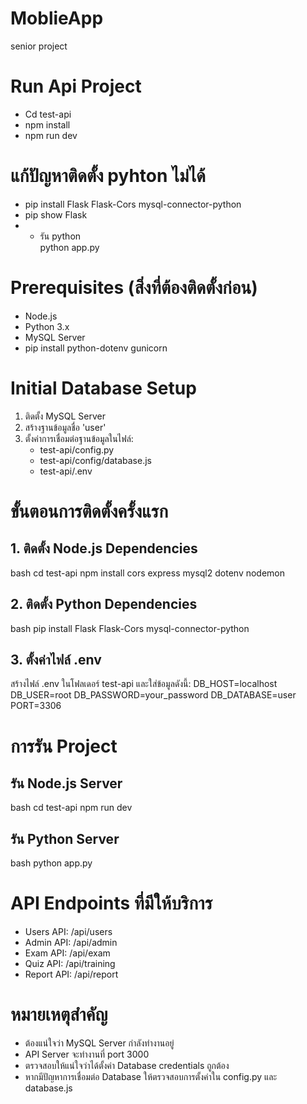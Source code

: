 # MoblieApp
senior project

# Run Api Project
* Cd test-api
* npm install
* npm run dev

# แก้ปัญหาติดตั้ง pyhton ไม่ได้
*    pip install Flask Flask-Cors mysql-connector-python
*    pip show Flask
* * รัน python    
python app.py

# Prerequisites (สิ่งที่ต้องติดตั้งก่อน)
* Node.js
* Python 3.x
* MySQL Server
* pip install python-dotenv gunicorn

# Initial Database Setup
1. ติดตั้ง MySQL Server
2. สร้างฐานข้อมูลชื่อ 'user'
3. ตั้งค่าการเชื่อมต่อฐานข้อมูลในไฟล์:
   * test-api/config.py
   * test-api/config/database.js
   * test-api/.env

# ขั้นตอนการติดตั้งครั้งแรก

## 1. ติดตั้ง Node.js Dependencies
bash
cd test-api
npm install cors express mysql2 dotenv nodemon

## 2. ติดตั้ง Python Dependencies
bash
pip install Flask Flask-Cors mysql-connector-python

## 3. ตั้งค่าไฟล์ .env
สร้างไฟล์ .env ในโฟลเดอร์ test-api และใส่ข้อมูลดังนี้:
DB_HOST=localhost
DB_USER=root
DB_PASSWORD=your_password
DB_DATABASE=user
PORT=3306

# การรัน Project

## รัน Node.js Server
bash
cd test-api
npm run dev

## รัน Python Server
bash
python app.py

# API Endpoints ที่มีให้บริการ
* Users API: /api/users
* Admin API: /api/admin
* Exam API: /api/exam
* Quiz API: /api/training
* Report API: /api/report

# หมายเหตุสำคัญ
* ต้องแน่ใจว่า MySQL Server กำลังทำงานอยู่
* API Server จะทำงานที่ port 3000
* ตรวจสอบให้แน่ใจว่าได้ตั้งค่า Database credentials ถูกต้อง
* หากมีปัญหาการเชื่อมต่อ Database ให้ตรวจสอบการตั้งค่าใน config.py และ database.js